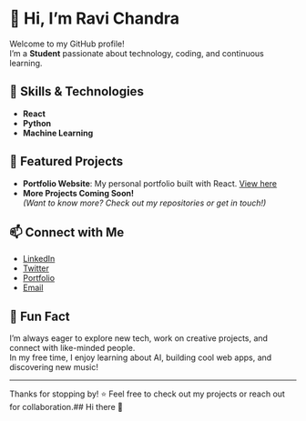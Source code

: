# 👋 Hi, I’m Ravi Chandra

Welcome to my GitHub profile!  
I’m a **Student** passionate about technology, coding, and continuous learning.

## 🚀 Skills & Technologies

- **React**
- **Python**
- **Machine Learning**

## 🌟 Featured Projects

- **Portfolio Website**: My personal portfolio built with React. [View here](https://ravichandra-5859.github.io/portfolio/)
- **More Projects Coming Soon!**  
  *(Want to know more? Check out my repositories or get in touch!)*

## 📫 Connect with Me

- [LinkedIn](https://www.linkedin.com/in/ravichandra-pathi-82562a25a/)  
- [Twitter](https://x.com/Ravicha84695812)  
- [Portfolio](https://ravichandra-5859.github.io/portfolio/)  
- [Email](mailto:your.email@example.com)  

## 🎉 Fun Fact

I’m always eager to explore new tech, work on creative projects, and connect with like-minded people.  
In my free time, I enjoy learning about AI, building cool web apps, and discovering new music!

---

Thanks for stopping by! ⭐ Feel free to check out my projects or reach out for collaboration.## Hi there 👋

<!--
**ravichandra-5859/ravichandra-5859** is a ✨ _special_ ✨ repository because its `README.md` (this file) appears on your GitHub profile.

Here are some ideas to get you started:

- 🔭 I’m currently working on ...
- 🌱 I’m currently learning ...
- 👯 I’m looking to collaborate on ...
- 🤔 I’m looking for help with ...
- 💬 Ask me about ...
- 📫 How to reach me: ...
- 😄 Pronouns: ...
- ⚡ Fun fact: ...
-->
